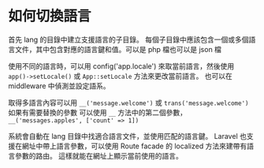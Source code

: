 # 如何切換語言

首先 lang 的目錄中建立支援語言的子目錄。 每個子目錄中應該包含一個或多個語言文件，其中包含對應的語言鍵和值。可以是 php 檔也可以是 json 檔

使用不同的語言時，可以用 config('app.locale') 來取當前語言，然後使用 `app()->setLocale()` 或 `App::setLocale` 方法來更改當前語言。
也可以在 middleware 中偵測並設定語系。

取得多語言內容可以用 `__('message.welcome')` 或 `trans('message.welcome')`
如果有需要替換的參數 可以使用 `__` 方法中的第二個參數， `__('messages.apples', ['count' => 1])`

系統會自動在 lang 目錄中找適合語言文件，並使用匹配的語言鍵。
Laravel 也支援在網址中帶上語言參數，可以使用 Route facade 的 localized 方法來建帶有語言參數的路由。 這樣就能在網址上顯示當前使用的語言。
